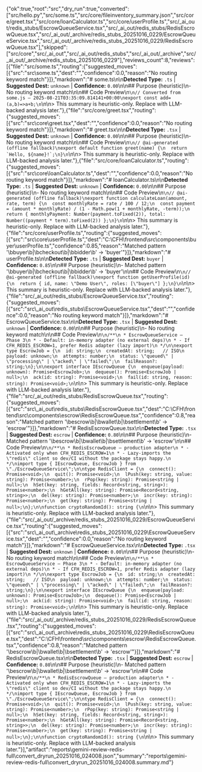 {"ok":true,"root":"src","dry_run":true,"converted":["src/hello.py","src/some.ts","src/core/fileinventory_summary.json","src/core/greet.tsx","src/core/loanCalculator.ts","src/core/userProfile.ts","src/_ai_out/redis_stubs/EscrowQueueService.tsx","src/_ai_out/redis_stubs/RedisEscrowQueue.tsx","src/_ai_out/_archive/redis_stubs_20251016_0229/EscrowQueueService.tsx","src/_ai_out/_archive/redis_stubs_20251016_0229/RedisEscrowQueue.tsx"],"skipped":["src/core","src/_ai_out","src/_ai_out/redis_stubs","src/_ai_out/_archive","src/_ai_out/_archive/redis_stubs_20251016_0229"],"reviews_count":8,"reviews":[{"file":"src/some.ts","routing":{"suggested_moves":[{"src":"src\\some.ts","dest":"","confidence":0.0,"reason":"No routing keyword match"}]},"markdown":"# some.ts\n\n**Detected Type:** `.ts`  |  **Suggested Dest:** `unknown`  |  **Confidence:** `0.00`\n\n## Purpose (heuristic)\n- No routing keyword match\n\n## Code Preview\n```\n// Converted from some.js — 2025-08-21T03:35:09.814141+00:00\nexport const add=(a,b)=>a+b;\n```\n\n> This summary is heuristic-only. Replace with LLM-backed analysis later."},{"file":"src/core/greet.tsx","routing":{"suggested_moves":[{"src":"src\\core\\greet.tsx","dest":"","confidence":0.0,"reason":"No routing keyword match"}]},"markdown":"# greet.tsx\n\n**Detected Type:** `.tsx`  |  **Suggested Dest:** `unknown`  |  **Confidence:** `0.00`\n\n## Purpose (heuristic)\n- No routing keyword match\n\n## Code Preview\n```\n// @ai-generated (offline fallback)\nexport default function greet(name) {\n  return `Hello, ${name}!`;\n}\n```\n\n> This summary is heuristic-only. Replace with LLM-backed analysis later."},{"file":"src/core/loanCalculator.ts","routing":{"suggested_moves":[{"src":"src\\core\\loanCalculator.ts","dest":"","confidence":0.0,"reason":"No routing keyword match"}]},"markdown":"# loanCalculator.ts\n\n**Detected Type:** `.ts`  |  **Suggested Dest:** `unknown`  |  **Confidence:** `0.00`\n\n## Purpose (heuristic)\n- No routing keyword match\n\n## Code Preview\n```\n// @ai-generated (offline fallback)\nexport function calculateLoan(amount, rate, term) {\n  const monthlyRate = rate / 100 / 12;\n  const payment = (amount * monthlyRate) / (1 - Math.pow(1 + monthlyRate, -term));\n  return { monthlyPayment: Number(payment.toFixed(2)), total: Number((payment * term).toFixed(2)) };\n}\n```\n\n> This summary is heuristic-only. Replace with LLM-backed analysis later."},{"file":"src/core/userProfile.ts","routing":{"suggested_moves":[{"src":"src\\core\\userProfile.ts","dest":"C:\\CFH\\frontend\\src\\components\\buyer\\userProfile.ts","confidence":0.85,"reason":"Matched pattern '\\bbuyer\\b|\\bcheckout\\b|\\bbidder\\b' → 'buyer'"}]},"markdown":"# userProfile.ts\n\n**Detected Type:** `.ts`  |  **Suggested Dest:** `buyer`  |  **Confidence:** `0.85`\n\n## Purpose (heuristic)\n- Matched pattern '\\bbuyer\\b|\\bcheckout\\b|\\bbidder\\b' → 'buyer'\n\n## Code Preview\n```\n// @ai-generated (offline fallback)\nexport function getUserProfile(id) {\n  return { id, name: \"Demo User\", roles: [\"buyer\"] };\n}\n```\n\n> This summary is heuristic-only. Replace with LLM-backed analysis later."},{"file":"src/_ai_out/redis_stubs/EscrowQueueService.tsx","routing":{"suggested_moves":[{"src":"src\\_ai_out\\redis_stubs\\EscrowQueueService.tsx","dest":"","confidence":0.0,"reason":"No routing keyword match"}]},"markdown":"# EscrowQueueService.tsx\n\n**Detected Type:** `.tsx`  |  **Suggested Dest:** `unknown`  |  **Confidence:** `0.00`\n\n## Purpose (heuristic)\n- No routing keyword match\n\n## Code Preview\n```\n/**\n * EscrowQueueService — Phase 3\n * - Default: in-memory adapter (no external deps)\n * - If CFH_REDIS_ESCROW=1, prefer Redis adapter (lazy import)\n */\n\nexport type EscrowJob = {\n  id: string;\n  createdAt: string;   // ISO\n  payload: unknown;\n  attempts: number;\n  status: \"queued\" | \"processing\" | \"acked\" | \"failed\";\n  failReason?: string;\n};\n\nexport interface IEscrowQueue {\n  enqueue(payload: unknown): Promise<EscrowJob>;\n  dequeue(): Promise<EscrowJob | null>;\n  ack(id: string): Promise<void>;\n  fail(id: string, reason: string): Promise<void>;\n```\n\n> This summary is heuristic-only. Replace with LLM-backed analysis later."},{"file":"src/_ai_out/redis_stubs/RedisEscrowQueue.tsx","routing":{"suggested_moves":[{"src":"src\\_ai_out\\redis_stubs\\RedisEscrowQueue.tsx","dest":"C:\\CFH\\frontend\\src\\components\\escrow\\RedisEscrowQueue.tsx","confidence":0.8,"reason":"Matched pattern '\\bescrow\\b|\\bwallet\\b|\\bsettlement\\b' → 'escrow'"}]},"markdown":"# RedisEscrowQueue.tsx\n\n**Detected Type:** `.tsx`  |  **Suggested Dest:** `escrow`  |  **Confidence:** `0.80`\n\n## Purpose (heuristic)\n- Matched pattern '\\bescrow\\b|\\bwallet\\b|\\bsettlement\\b' → 'escrow'\n\n## Code Preview\n```\n/**\n * RedisEscrowQueue — production adapter\n * - Activated only when CFH_REDIS_ESCROW=1\n * - Lazy-imports the \"redis\" client so dev/CI without the package stays happy.\n */\nimport type { IEscrowQueue, EscrowJob } from \"./EscrowQueueService\";\n\ntype RedisClient = {\n  connect(): Promise<void>;\n  quit(): Promise<void>;\n  lPush(key: string, value: string): Promise<number>;\n  rPop(key: string): Promise<string | null>;\n  hSet(key: string, fields: Record<string, string>): Promise<number>;\n  hGetAll(key: string): Promise<Record<string, string>>;\n  del(key: string): Promise<number>;\n  incr(key: string): Promise<number>;\n  get(key: string): Promise<string | null>;\n};\n\nfunction cryptoRandomId(): string {\n```\n\n> This summary is heuristic-only. Replace with LLM-backed analysis later."},{"file":"src/_ai_out/_archive/redis_stubs_20251016_0229/EscrowQueueService.tsx","routing":{"suggested_moves":[{"src":"src\\_ai_out\\_archive\\redis_stubs_20251016_0229\\EscrowQueueService.tsx","dest":"","confidence":0.0,"reason":"No routing keyword match"}]},"markdown":"# EscrowQueueService.tsx\n\n**Detected Type:** `.tsx`  |  **Suggested Dest:** `unknown`  |  **Confidence:** `0.00`\n\n## Purpose (heuristic)\n- No routing keyword match\n\n## Code Preview\n```\n/**\n * EscrowQueueService — Phase 3\n * - Default: in-memory adapter (no external deps)\n * - If CFH_REDIS_ESCROW=1, prefer Redis adapter (lazy import)\n */\n\nexport type EscrowJob = {\n  id: string;\n  createdAt: string;   // ISO\n  payload: unknown;\n  attempts: number;\n  status: \"queued\" | \"processing\" | \"acked\" | \"failed\";\n  failReason?: string;\n};\n\nexport interface IEscrowQueue {\n  enqueue(payload: unknown): Promise<EscrowJob>;\n  dequeue(): Promise<EscrowJob | null>;\n  ack(id: string): Promise<void>;\n  fail(id: string, reason: string): Promise<void>;\n```\n\n> This summary is heuristic-only. Replace with LLM-backed analysis later."},{"file":"src/_ai_out/_archive/redis_stubs_20251016_0229/RedisEscrowQueue.tsx","routing":{"suggested_moves":[{"src":"src\\_ai_out\\_archive\\redis_stubs_20251016_0229\\RedisEscrowQueue.tsx","dest":"C:\\CFH\\frontend\\src\\components\\escrow\\RedisEscrowQueue.tsx","confidence":0.8,"reason":"Matched pattern '\\bescrow\\b|\\bwallet\\b|\\bsettlement\\b' → 'escrow'"}]},"markdown":"# RedisEscrowQueue.tsx\n\n**Detected Type:** `.tsx`  |  **Suggested Dest:** `escrow`  |  **Confidence:** `0.80`\n\n## Purpose (heuristic)\n- Matched pattern '\\bescrow\\b|\\bwallet\\b|\\bsettlement\\b' → 'escrow'\n\n## Code Preview\n```\n/**\n * RedisEscrowQueue — production adapter\n * - Activated only when CFH_REDIS_ESCROW=1\n * - Lazy-imports the \"redis\" client so dev/CI without the package stays happy.\n */\nimport type { IEscrowQueue, EscrowJob } from \"./EscrowQueueService\";\n\ntype RedisClient = {\n  connect(): Promise<void>;\n  quit(): Promise<void>;\n  lPush(key: string, value: string): Promise<number>;\n  rPop(key: string): Promise<string | null>;\n  hSet(key: string, fields: Record<string, string>): Promise<number>;\n  hGetAll(key: string): Promise<Record<string, string>>;\n  del(key: string): Promise<number>;\n  incr(key: string): Promise<number>;\n  get(key: string): Promise<string | null>;\n};\n\nfunction cryptoRandomId(): string {\n```\n\n> This summary is heuristic-only. Replace with LLM-backed analysis later."}],"artifact":"reports\\gemini-review-redis-full\\convert_dryrun_20251016_024008.json","summary":"reports\\gemini-review-redis-full\\convert_dryrun_20251016_024008.summary.md"}
